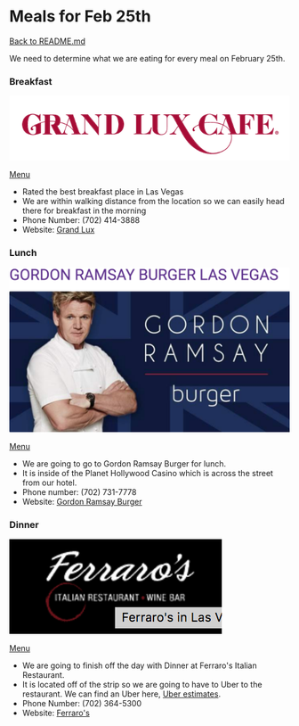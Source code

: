 # Meals for Feb 25th

[Back to README.md](https://github.com/jjung759/cs4320-Trip-Project/blob/master/README.md)

We need to determine what we are eating for every meal on February 25th.
### Breakfast
![Grand Lux](https://github.com/jjung759/cs4320-Trip-Project/blob/master/images/GrandLux.png)

[Menu](http://www.grandluxcafe.com/menu/appetizers)

* Rated the best breakfast place in Las Vegas
* We are within walking distance from the location so we can easily head there for breakfast in the morning
* Phone Number: (702) 414-3888
* Website: [Grand Lux](www.grandluxcafe.com)

### Lunch
![Gordon Ramsay Burger](https://github.com/jjung759/cs4320-Trip-Project/blob/master/images/RamsayBurger.png)

[Menu](https://www.caesars.com/content/dam/phv/Dining/Casual/burgr/Menus/grburgermenu_1.05.pdf)

* We are going to go to Gordon Ramsay Burger for lunch.
* It is inside of the Planet Hollywood Casino which is across the street from our hotel.
* Phone number: (702) 731-7778
* Website: [Gordon Ramsay Burger](https://www.caesars.com/planet-hollywood/restaurants/ramsay#.WoYHJpM-ffY)

### Dinner

![Ferraro's](https://github.com/jjung759/cs4320-Trip-Project/blob/master/images/Ferraro's.png)

[Menu](https://www.ferraroslasvegas.com/menu/)

* We are going to finish off the day with Dinner at Ferraro's Italian Restaurant.
* It is located off of the strip so we are going to have to Uber to the restaurant. We can find an Uber here, [Uber estimates](https://www.uber.com/fare-estimate/).
* Phone Number: (702) 364-5300 
* Website: [Ferraro's](https://www.ferraroslasvegas.com/)
